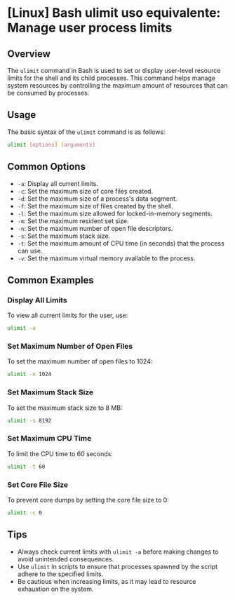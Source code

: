 # [Linux] Bash ulimit uso equivalente: Manage user process limits

## Overview
The `ulimit` command in Bash is used to set or display user-level resource limits for the shell and its child processes. This command helps manage system resources by controlling the maximum amount of resources that can be consumed by processes.

## Usage
The basic syntax of the `ulimit` command is as follows:

```bash
ulimit [options] [arguments]
```

## Common Options
- `-a`: Display all current limits.
- `-c`: Set the maximum size of core files created.
- `-d`: Set the maximum size of a process's data segment.
- `-f`: Set the maximum size of files created by the shell.
- `-l`: Set the maximum size allowed for locked-in-memory segments.
- `-m`: Set the maximum resident set size.
- `-n`: Set the maximum number of open file descriptors.
- `-s`: Set the maximum stack size.
- `-t`: Set the maximum amount of CPU time (in seconds) that the process can use.
- `-v`: Set the maximum virtual memory available to the process.

## Common Examples

### Display All Limits
To view all current limits for the user, use:
```bash
ulimit -a
```

### Set Maximum Number of Open Files
To set the maximum number of open files to 1024:
```bash
ulimit -n 1024
```

### Set Maximum Stack Size
To set the maximum stack size to 8 MB:
```bash
ulimit -s 8192
```

### Set Maximum CPU Time
To limit the CPU time to 60 seconds:
```bash
ulimit -t 60
```

### Set Core File Size
To prevent core dumps by setting the core file size to 0:
```bash
ulimit -c 0
```

## Tips
- Always check current limits with `ulimit -a` before making changes to avoid unintended consequences.
- Use `ulimit` in scripts to ensure that processes spawned by the script adhere to the specified limits.
- Be cautious when increasing limits, as it may lead to resource exhaustion on the system.